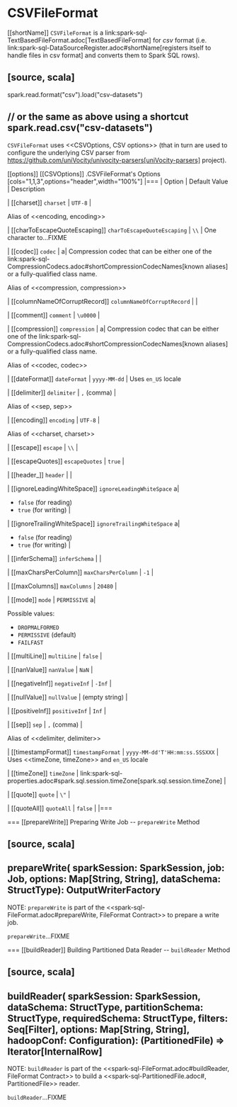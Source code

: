 # CSVFileFormat

[[shortName]]
`CSVFileFormat` is a link:spark-sql-TextBasedFileFormat.adoc[TextBasedFileFormat] for *csv* format (i.e. link:spark-sql-DataSourceRegister.adoc#shortName[registers itself to handle files in csv format] and converts them to Spark SQL rows).

[source, scala]
----
spark.read.format("csv").load("csv-datasets")

// or the same as above using a shortcut
spark.read.csv("csv-datasets")
----

`CSVFileFormat` uses <<CSVOptions, CSV options>> (that in turn are used to configure the underlying CSV parser from https://github.com/uniVocity/univocity-parsers[uniVocity-parsers] project).

[[options]]
[[CSVOptions]]
.CSVFileFormat's Options
[cols="1,1,3",options="header",width="100%"]
|===
| Option
| Default Value
| Description

| [[charset]] `charset`
| `UTF-8`
|

Alias of <<encoding, encoding>>

| [[charToEscapeQuoteEscaping]] `charToEscapeQuoteEscaping`
| `\\`
| One character to...FIXME

| [[codec]] `codec`
|
a| Compression codec that can be either one of the link:spark-sql-CompressionCodecs.adoc#shortCompressionCodecNames[known aliases] or a fully-qualified class name.

Alias of <<compression, compression>>

| [[columnNameOfCorruptRecord]] `columnNameOfCorruptRecord`
|
|

| [[comment]] `comment`
| `\u0000`
|

| [[compression]] `compression`
|
a| Compression codec that can be either one of the link:spark-sql-CompressionCodecs.adoc#shortCompressionCodecNames[known aliases] or a fully-qualified class name.

Alias of <<codec, codec>>

| [[dateFormat]] `dateFormat`
| `yyyy-MM-dd`
| Uses `en_US` locale

| [[delimiter]] `delimiter`
| `,` (comma)
|

Alias of <<sep, sep>>

| [[encoding]] `encoding`
| `UTF-8`
|

Alias of <<charset, charset>>

| [[escape]] `escape`
| `\\`
|

| [[escapeQuotes]] `escapeQuotes`
| `true`
|

| [[header_]] `header`
|
|

| [[ignoreLeadingWhiteSpace]] `ignoreLeadingWhiteSpace`
a|
* `false` (for reading)
* `true` (for writing)
|

| [[ignoreTrailingWhiteSpace]] `ignoreTrailingWhiteSpace`
a|
* `false` (for reading)
* `true` (for writing)
|

| [[inferSchema]] `inferSchema`
|
|

| [[maxCharsPerColumn]] `maxCharsPerColumn`
| `-1`
|

| [[maxColumns]] `maxColumns`
| `20480`
|

| [[mode]] `mode`
| `PERMISSIVE`
a|

Possible values:

* `DROPMALFORMED`
* `PERMISSIVE` (default)
* `FAILFAST`

| [[multiLine]] `multiLine`
| `false`
|

| [[nanValue]] `nanValue`
| `NaN`
|

| [[negativeInf]] `negativeInf`
| `-Inf`
|

| [[nullValue]] `nullValue`
| (empty string)
|

| [[positiveInf]] `positiveInf`
| `Inf`
|

| [[sep]] `sep`
| `,` (comma)
|

Alias of <<delimiter, delimiter>>

| [[timestampFormat]] `timestampFormat`
| `yyyy-MM-dd'T'HH:mm:ss.SSSXXX`
| Uses <<timeZone, timeZone>> and `en_US` locale

| [[timeZone]] `timeZone`
| link:spark-sql-properties.adoc#spark.sql.session.timeZone[spark.sql.session.timeZone]
|

| [[quote]] `quote`
| `\"`
|

| [[quoteAll]] `quoteAll`
| `false`
|
|===

=== [[prepareWrite]] Preparing Write Job -- `prepareWrite` Method

[source, scala]
----
prepareWrite(
  sparkSession: SparkSession,
  job: Job,
  options: Map[String, String],
  dataSchema: StructType): OutputWriterFactory
----

NOTE: `prepareWrite` is part of the <<spark-sql-FileFormat.adoc#prepareWrite, FileFormat Contract>> to prepare a write job.

`prepareWrite`...FIXME

=== [[buildReader]] Building Partitioned Data Reader -- `buildReader` Method

[source, scala]
----
buildReader(
  sparkSession: SparkSession,
  dataSchema: StructType,
  partitionSchema: StructType,
  requiredSchema: StructType,
  filters: Seq[Filter],
  options: Map[String, String],
  hadoopConf: Configuration): (PartitionedFile) => Iterator[InternalRow]
----

NOTE: `buildReader` is part of the <<spark-sql-FileFormat.adoc#buildReader, FileFormat Contract>> to build a <<spark-sql-PartitionedFile.adoc#, PartitionedFile>> reader.

`buildReader`...FIXME
